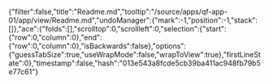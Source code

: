 {"filter":false,"title":"Readme.md","tooltip":"/source/apps/qf-app-01/app/view/Readme.md","undoManager":{"mark":-1,"position":-1,"stack":[]},"ace":{"folds":[],"scrolltop":0,"scrollleft":0,"selection":{"start":{"row":0,"column":0},"end":{"row":0,"column":0},"isBackwards":false},"options":{"guessTabSize":true,"useWrapMode":false,"wrapToView":true},"firstLineState":0},"timestamp":false,"hash":"013e543a8fcde5cb39ba411ac948fb79b5e77c61"}